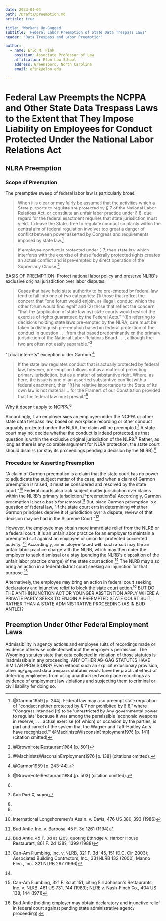 ```yaml
---
date: 2023-04-04
path: /Drafts/preemption.md
article: true

title: 'Workers Un-Gagged'
subtitle: 'Federal Labor Preemption of State Data Trespass Laws'
header: 'Data Trespass and Labor Preemption'

author:
  - name: Eric M. Fink
    position: Associate Professor of Law
    affiliation: Elon Law School 
    address: Greensboro, North Carolina
    email: efink@elon.edu

---
```


# Federal Law Preempts the NCPPA and Other State Data Trespass Laws to the Extent that They Impose Liability on Employees for Conduct Protected Under the National Labor Relations Act

## NLRA Preemption

### Scope of Preemption

The preemptive sweep of federal labor law is particularly broad:

> When it is clear or may fairly be assumed that the activities which a State purports to regulate are protected by § 7 of the National Labor Relations Act, or constitute an unfair labor practice under § 8, due regard for the federal enactment requires that state jurisdiction must yield. To leave the States free to regulate conduct so plainly within the central aim of federal regulation involves too great a danger of conflict between power asserted by Congress and requirements imposed by state law.[^preemption1]

> If employee conduct is protected under § 7, then state law which interferes with the exercise of these federally protected rights creates an actual conflict and is pre-empted by direct operation of the Supremacy Clause.[^preemption1a]

BASIS OF PREEMPTION: Protect national labor policy and preserve NLRB's exclusive original jurisdiction over labor disputes. 

> Cases that have held state authority to be pre-empted by federal law tend to fall into one of two categories: (1) those that reflect the concern that “one forum would enjoin, as illegal, conduct which the other forum would find legal” and (2) those that reflect the concern “that the (application of state law by) state courts would restrict the exercise of rights guaranteed by the Federal Acts.” “(I)n referring to decisions holding state laws pre-empted by the NLRA, care must be taken to distinguish pre-emption based on federal protection of the conduct in question . . . from that based predominantly on the primary jurisdiction of the National Labor Relations Board . . ., although the two are often not easily separable.”[^preemption1b]

"Local interests" exception under Garmon.[^preemption2] 

> If the state law regulates conduct that is actually protected by federal law, however, pre-emption follows not as a matter of protecting primary jurisdiction, but as a matter of substantive right. Where, as here, the issue is one of an asserted substantive conflict with a federal enactment, then "[t] he relative importance to the State of its own law is not material ... for the Framers of our Constitution provided that the federal law must prevail."[^preemption2b]

Why it doesn't apply to NCPPA.[^preemption3] 

Accordingly, if an employer sues an employee under the NCPPA or other state data trespass law, based on workplace recording or other conduct arguably protected under the NLRA, the claim will be preempted.[^preemption4] A state court may not decide whether the conduct is indeed protected, as that question is within the exclusive original jurisdiction of the NLRB.[^preemption4a] Rather, as long as there is any colorable argument for NLRA protection, the state court should dismiss (or stay its proceedings pending a decision by the NLRB).[^preemption4b] 



### Procedure for Asserting Preemption 

"A claim of Garmon preemption is a claim that the state court has no power to adjudicate the subject matter of the case, and when a claim of Garmon preemption is raised, it must be considered and resolved by the state court."[^preemption5] Federal courts also lack subject matter jurisdiction over claims within the NLRB's primary jurisdiction.[^preemption5a] Accordingly, Garmon preemption is not a basis for removal.[^preemption5b] But, since Garmon preemption is a question of federal law, "if the state court errs in determining whether Garmon principles deprive it of jurisdiction over a dispute, review of that decision may be had in the Supreme Court."[^preemption5c]

However, the employee may obtain more immediate relief from the NLRB or a federal court. It is an unfair labor practice for an employer to maintain a preempted suit against an employee or union for protected concerted activity. [^preemption6] Accordingly, an employee faced with such a suit may file an unfair labor practice charge with the NLRB, which may then order the employer to seek dismissal or a stay (pending the NLRB's disposition of the unfair labor practice charge) of the state court action.[^preemption6a] The NLRB may also bring an action in a federal district court seeking an injunction for that purpose.[^preemption6b] 

Alternatively, the employee may bring an action in federal court seeking declaratory and injunctive relief to block the state court action.[^preemption7] BUT DO THE ANTI-INJUNCTION ACT OR YOUNGER ABSTENTION APPLY WHERE A PRIVATE PARTY SEEKS TO ENJOIN A PREEMPTED STATE COURT SUIT, RATHER THAN A STATE ADMINISTRATIVE PROCEEDING (AS IN BUD ANTLE)? 


## Preemption Under Other Federal Employment Laws

Admissibility in agency actions and employee suits of recordings made or evidence otherwise collected without the employer's permission. The Wyoming statutes state that data collected in violation of those statutes is inadmissible in any proceeding. ANY OTHER AG-GAG STATUTES HAVE SIMILAR PROVISIONS? Even without such an explicit exlusionary provision, other ag-gag and data trespass statutes would have the practical effect of deterring employees from using unauthorized workplace recordings as evidence of employment law violations and subjecting them to criminal or civil liability for doing so. 


[^preemption1]: @Garmon1959 [p. 244]. Federal law may also preempt state regulation of "conduct neither protected by § 7 nor prohibited by § 8," where "Congress intended [it] to be 'unrestricted by Any governmental power to regulate' because it was among the permissible 'economic weapons in reserve, . . . actual exercise (of which) on occasion by the parties, is part and parcel of the system that the Wagner and Taft-Hartley Acts have recognized.'" @MachinistsWisconsinEmployment1976 [p. 141] (citation omitted)

[^preemption1a]: @BrownHotelRestaurant1984 [p. 501]

[^preemption1b]: @MachinistsWisconsinEmployment1976 [p. 138] (citations omitted).

[^preemption2]: @Garmon1959 [p. 243-44]. 

[^preemption2b]: @BrownHotelRestaurant1984 [p. 503] (citation omitted). 

[^preemption3]: 

[^preemption4]: See Part X, supra

[^preemption4a]:  

[^preemption4b]: 

[^preemption5]: International Longshoremen's Ass'n. v. Davis, 476 US 380, 393 (1986)

[^preemption5b]: Bud Antle, Inc. v. Barbosa, 45 F. 3d 1261 (1994)

[^preemption5c]: Bud Antle, 45 F. 3d at 1269, quoting Ethridge v. Harbor House Restaurant, 861 F. 2d 1389, 1399 (1988)

[^preemption6]: Can-Am Plumbing, Inc. v. NLRB, 321 F. 3d 145, 151 (D.C. Cir. 2003); Associated Building Contractors, Inc., 331 NLRB 132 (2000); Manno Elec., Inc., 321 NLRB 297 (1996)

[^preemption6a]: 

[^preemption6b]: Can-Am Plumbing, 321 F. 3d at 151, citing Bill Johnson's Restaurants, Inc. v. NLRB, 461 US 731, 744 (1983); NLRB v. Nash-Finch Co., 404 US 138, 144 (1971)

[^preemption7]: Bud Antle (holding employer may obtain declaratory and injunctive relief in federal court against pending state administrative agency proceeding).
